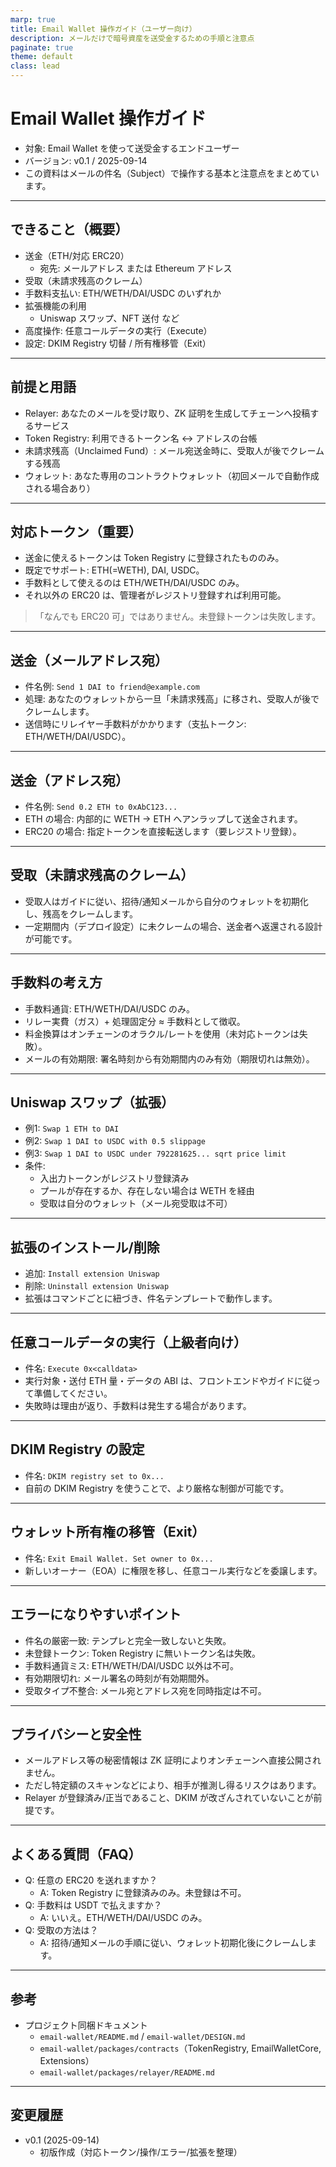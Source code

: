 ```yaml
---
marp: true
title: Email Wallet 操作ガイド（ユーザー向け）
description: メールだけで暗号資産を送受金するための手順と注意点
paginate: true
theme: default
class: lead
---
```


# Email Wallet 操作ガイド

- 対象: Email Wallet を使って送受金するエンドユーザー
- バージョン: v0.1 / 2025-09-14
- この資料はメールの件名（Subject）で操作する基本と注意点をまとめています。

---

## できること（概要）

- 送金（ETH/対応 ERC20）
  - 宛先: メールアドレス または Ethereum アドレス
- 受取（未請求残高のクレーム）
- 手数料支払い: ETH/WETH/DAI/USDC のいずれか
- 拡張機能の利用
  - Uniswap スワップ、NFT 送付 など
- 高度操作: 任意コールデータの実行（Execute）
- 設定: DKIM Registry 切替 / 所有権移管（Exit）

---

## 前提と用語

- Relayer: あなたのメールを受け取り、ZK 証明を生成してチェーンへ投稿するサービス
- Token Registry: 利用できるトークン名 ↔ アドレスの台帳
- 未請求残高（Unclaimed Fund）: メール宛送金時に、受取人が後でクレームする残高
- ウォレット: あなた専用のコントラクトウォレット（初回メールで自動作成される場合あり）

---

## 対応トークン（重要）

- 送金に使えるトークンは Token Registry に登録されたもののみ。
- 既定でサポート: ETH(=WETH), DAI, USDC。
- 手数料として使えるのは ETH/WETH/DAI/USDC のみ。
- それ以外の ERC20 は、管理者がレジストリ登録すれば利用可能。

> 「なんでも ERC20 可」ではありません。未登録トークンは失敗します。

---

## 送金（メールアドレス宛）

- 件名例: `Send 1 DAI to friend@example.com`
- 処理: あなたのウォレットから一旦「未請求残高」に移され、受取人が後でクレームします。
- 送信時にリレイヤー手数料がかかります（支払トークン: ETH/WETH/DAI/USDC）。

---

## 送金（アドレス宛）

- 件名例: `Send 0.2 ETH to 0xAbC123...`
- ETH の場合: 内部的に WETH → ETH へアンラップして送金されます。
- ERC20 の場合: 指定トークンを直接転送します（要レジストリ登録）。

---

## 受取（未請求残高のクレーム）

- 受取人はガイドに従い、招待/通知メールから自分のウォレットを初期化し、残高をクレームします。
- 一定期間内（デプロイ設定）に未クレームの場合、送金者へ返還される設計が可能です。

---

## 手数料の考え方

- 手数料通貨: ETH/WETH/DAI/USDC のみ。
- リレー実費（ガス）+ 処理固定分 ≈ 手数料として徴収。
- 料金換算はオンチェーンのオラクル/レートを使用（未対応トークンは失敗）。
- メールの有効期限: 署名時刻から有効期間内のみ有効（期限切れは無効）。

---

## Uniswap スワップ（拡張）

- 例1: `Swap 1 ETH to DAI`
- 例2: `Swap 1 DAI to USDC with 0.5 slippage`
- 例3: `Swap 1 DAI to USDC under 792281625... sqrt price limit`
- 条件:
  - 入出力トークンがレジストリ登録済み
  - プールが存在するか、存在しない場合は WETH を経由
  - 受取は自分のウォレット（メール宛受取は不可）

---

## 拡張のインストール/削除

- 追加: `Install extension Uniswap`
- 削除: `Uninstall extension Uniswap`
- 拡張はコマンドごとに紐づき、件名テンプレートで動作します。

---

## 任意コールデータの実行（上級者向け）

- 件名: `Execute 0x<calldata>`
- 実行対象・送付 ETH 量・データの ABI は、フロントエンドやガイドに従って準備してください。
- 失敗時は理由が返り、手数料は発生する場合があります。

---

## DKIM Registry の設定

- 件名: `DKIM registry set to 0x...`
- 自前の DKIM Registry を使うことで、より厳格な制御が可能です。

---

## ウォレット所有権の移管（Exit）

- 件名: `Exit Email Wallet. Set owner to 0x...`
- 新しいオーナー（EOA）に権限を移し、任意コール実行などを委譲します。

---

## エラーになりやすいポイント

- 件名の厳密一致: テンプレと完全一致しないと失敗。
- 未登録トークン: Token Registry に無いトークン名は失敗。
- 手数料通貨ミス: ETH/WETH/DAI/USDC 以外は不可。
- 有効期限切れ: メール署名の時刻が有効期間外。
- 受取タイプ不整合: メール宛とアドレス宛を同時指定は不可。

---

## プライバシーと安全性

- メールアドレス等の秘密情報は ZK 証明によりオンチェーンへ直接公開されません。
- ただし特定額のスキャンなどにより、相手が推測し得るリスクはあります。
- Relayer が登録済み/正当であること、DKIM が改ざんされていないことが前提です。

---

## よくある質問（FAQ）

- Q: 任意の ERC20 を送れますか？
  - A: Token Registry に登録済みのみ。未登録は不可。
- Q: 手数料は USDT で払えますか？
  - A: いいえ。ETH/WETH/DAI/USDC のみ。
- Q: 受取の方法は？
  - A: 招待/通知メールの手順に従い、ウォレット初期化後にクレームします。

---

## 参考

- プロジェクト同梱ドキュメント
  - `email-wallet/README.md` / `email-wallet/DESIGN.md`
  - `email-wallet/packages/contracts`（TokenRegistry, EmailWalletCore, Extensions）
  - `email-wallet/packages/relayer/README.md`

---

## 変更履歴

- v0.1 (2025-09-14)
  - 初版作成（対応トークン/操作/エラー/拡張を整理）

